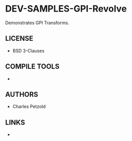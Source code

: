 # DEV-SAMPLES-GPI-Revolve
Demonstrates GPI Transforms.

## LICENSE
* BSD 3-Clauses

## COMPILE TOOLS
* 
 
## AUTHORS
* Charles Petzold

## LINKS
* 
